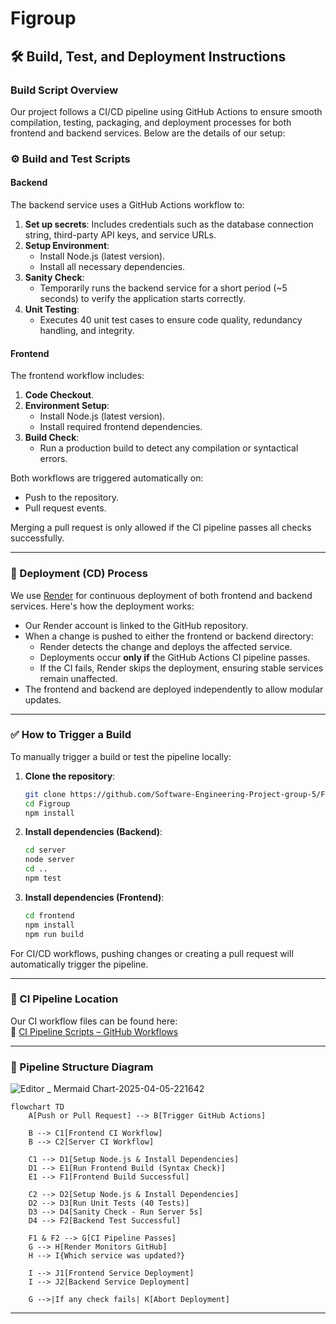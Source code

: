 # Figroup

## 🛠 Build, Test, and Deployment Instructions

### Build Script Overview

Our project follows a CI/CD pipeline using GitHub Actions to ensure smooth compilation, testing, packaging, and deployment processes for both frontend and backend services. Below are the details of our setup:

### ⚙️ Build and Test Scripts

#### Backend

The backend service uses a GitHub Actions workflow to:

1. **Set up secrets**: Includes credentials such as the database connection string, third-party API keys, and service URLs.
2. **Setup Environment**:
   - Install Node.js (latest version).
   - Install all necessary dependencies.
3. **Sanity Check**:
   - Temporarily runs the backend service for a short period (~5 seconds) to verify the application starts correctly.
4. **Unit Testing**:
   - Executes 40 unit test cases to ensure code quality, redundancy handling, and integrity.

#### Frontend

The frontend workflow includes:

1. **Code Checkout**.
2. **Environment Setup**:
   - Install Node.js (latest version).
   - Install required frontend dependencies.
3. **Build Check**:
   - Run a production build to detect any compilation or syntactical errors.

Both workflows are triggered automatically on:
- Push to the repository.
- Pull request events.

Merging a pull request is only allowed if the CI pipeline passes all checks successfully.

---

### 🚀 Deployment (CD) Process

We use [Render](https://render.com/) for continuous deployment of both frontend and backend services. Here's how the deployment works:

- Our Render account is linked to the GitHub repository.
- When a change is pushed to either the frontend or backend directory:
  - Render detects the change and deploys the affected service.
  - Deployments occur **only if** the GitHub Actions CI pipeline passes.
  - If the CI fails, Render skips the deployment, ensuring stable services remain unaffected.
- The frontend and backend are deployed independently to allow modular updates.

---

### ✅ How to Trigger a Build

To manually trigger a build or test the pipeline locally:

1. **Clone the repository**:
   ```bash
   git clone https://github.com/Software-Engineering-Project-group-5/Figroup.git
   cd Figroup
   npm install
   ```
2. **Install dependencies (Backend)**:
   ```bash
   cd server
   node server
   cd ..
   npm test
   ```
3. **Install dependencies (Frontend)**:
   ```bash
   cd frontend
   npm install
   npm run build
   ```

For CI/CD workflows, pushing changes or creating a pull request will automatically trigger the pipeline.

---

### 📁 CI Pipeline Location

Our CI workflow files can be found here:  
🔗 [CI Pipeline Scripts – GitHub Workflows](https://github.com/Software-Engineering-Project-group-5/Figroup/tree/main/.github/workflows)

---

### 🧩 Pipeline Structure Diagram

![Editor _ Mermaid Chart-2025-04-05-221642](https://github.com/user-attachments/assets/ea91354a-6b69-4d49-93e3-66fc61afb375)


```
flowchart TD
    A[Push or Pull Request] --> B[Trigger GitHub Actions]
    
    B --> C1[Frontend CI Workflow]
    B --> C2[Server CI Workflow]
    
    C1 --> D1[Setup Node.js & Install Dependencies]
    D1 --> E1[Run Frontend Build (Syntax Check)]
    E1 --> F1[Frontend Build Successful]
    
    C2 --> D2[Setup Node.js & Install Dependencies]
    D2 --> D3[Run Unit Tests (40 Tests)]
    D3 --> D4[Sanity Check - Run Server 5s]
    D4 --> F2[Backend Test Successful]
    
    F1 & F2 --> G[CI Pipeline Passes]
    G --> H[Render Monitors GitHub]
    H --> I{Which service was updated?}
    
    I --> J1[Frontend Service Deployment]
    I --> J2[Backend Service Deployment]
    
    G -->|If any check fails| K[Abort Deployment]
```

---
